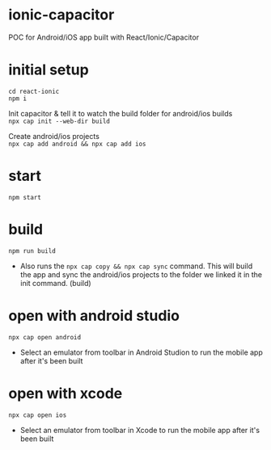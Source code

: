 # ionic-capacitor

POC for Android/iOS app built with React/Ionic/Capacitor

# initial setup
`cd react-ionic` <br/>
`npm i`

Init capacitor & tell it to watch the build folder for android/ios builds<br/>
`npx cap init --web-dir build`

Create android/ios projects<br/>
`npx cap add android && npx cap add ios`

# start
`npm start`

# build
`npm run build`
* Also runs the `npx cap copy && npx cap sync` command. This will build the app and sync the android/ios projects to the folder we linked it in the init command. (build)

# open with android studio
`npx cap open android`
- Select an emulator from toolbar in Android Studion to run the mobile app after it's been built

# open with xcode
`npx cap open ios`
- Select an emulator from toolbar in Xcode to run the mobile app after it's been built
